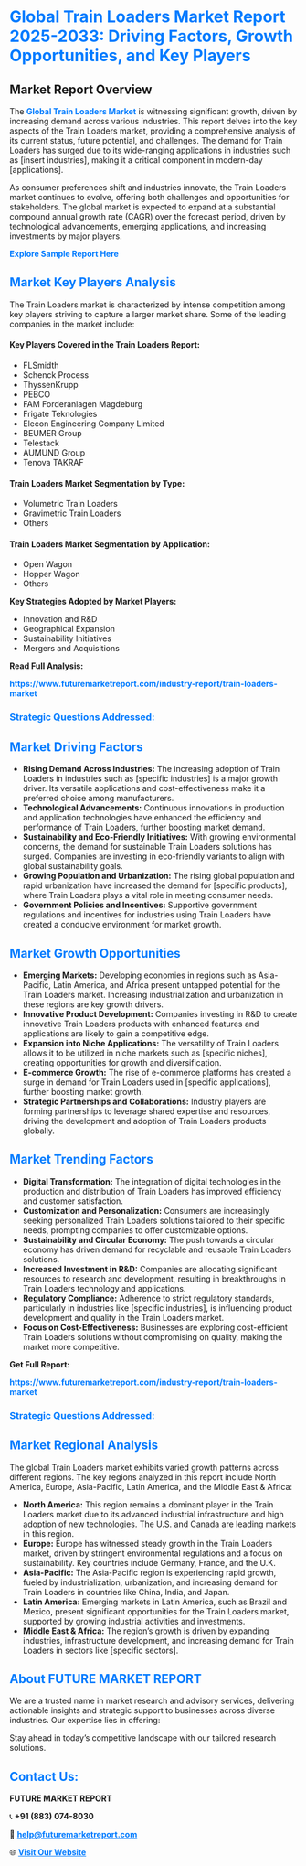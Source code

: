 <h1 style="color: #007BFF;">Global Train Loaders Market Report 2025-2033: Driving Factors, Growth Opportunities, and Key Players</h1>

<section id="overview">
<h2>Market Report Overview</h2>
<p>The <a href="https://www.futuremarketreport.com/industry-report/train-loaders-market" style="color: #007BFF; text-decoration: none;"><strong>Global Train Loaders Market</strong></a> is witnessing significant growth, driven by increasing demand across various industries. This report delves into the key aspects of the Train Loaders market, providing a comprehensive analysis of its current status, future potential, and challenges. The demand for Train Loaders has surged due to its wide-ranging applications in industries such as [insert industries], making it a critical component in modern-day [applications].</p>
<p>As consumer preferences shift and industries innovate, the Train Loaders market continues to evolve, offering both challenges and opportunities for stakeholders. The global market is expected to expand at a substantial compound annual growth rate (CAGR) over the forecast period, driven by technological advancements, emerging applications, and increasing investments by major players.</p>
</section>

<section id="overview">
<p><a href="https://www.futuremarketreport.com/request-sample/reportId=57801" style="color: #007BFF; text-decoration: none;"><strong>Explore Sample Report Here</strong></a></p>
</section>

<section id="key-players">
<h2 style="color: #007BFF;">Market Key Players Analysis</h2>
<p>The Train Loaders market is characterized by intense competition among key players striving to capture a larger market share. Some of the leading companies in the market include:</p>
<h4>Key Players Covered in the Train Loaders Report:</h4>
<ul><li>FLSmidth</li><li>Schenck Process</li><li>ThyssenKrupp</li><li>PEBCO</li><li>FAM Forderanlagen Magdeburg</li><li>Frigate Teknologies</li><li>Elecon Engineering Company Limited</li><li>BEUMER Group</li><li>Telestack</li><li>AUMUND Group</li><li>Tenova TAKRAF</li></ul>
<h4>Train Loaders Market Segmentation by Type:</h4>
<ul><li>Volumetric Train Loaders</li><li>Gravimetric Train Loaders</li><li>Others</li></ul>

<h4>Train Loaders Market Segmentation by Application:</h4>
<ul><li>Open Wagon</li><li>Hopper Wagon</li><li>Others</li></ul>
<p><strong>Key Strategies Adopted by Market Players:</strong></p>
<ul>
<li>Innovation and R&D</li>
<li>Geographical Expansion</li>
<li>Sustainability Initiatives</li>
<li>Mergers and Acquisitions</li>
</ul>
</section>

<section>
<p><strong>Read Full Analysis: </strong></p><a href="https://www.futuremarketreport.com/industry-report/train-loaders-market" style="color: #007BFF; text-decoration: none;"><strong>https://www.futuremarketreport.com/industry-report/train-loaders-market</strong></a>
<h3 style="color: #007BFF;">Strategic Questions Addressed:</h3>
</section>

<section id="driving-factors">
<h2 style="color: #007BFF;">Market Driving Factors</h2>
<ul>
<li><strong>Rising Demand Across Industries:</strong> The increasing adoption of Train Loaders in industries such as [specific industries] is a major growth driver. Its versatile applications and cost-effectiveness make it a preferred choice among manufacturers.</li>
<li><strong>Technological Advancements:</strong> Continuous innovations in production and application technologies have enhanced the efficiency and performance of Train Loaders, further boosting market demand.</li>
<li><strong>Sustainability and Eco-Friendly Initiatives:</strong> With growing environmental concerns, the demand for sustainable Train Loaders solutions has surged. Companies are investing in eco-friendly variants to align with global sustainability goals.</li>
<li><strong>Growing Population and Urbanization:</strong> The rising global population and rapid urbanization have increased the demand for [specific products], where Train Loaders plays a vital role in meeting consumer needs.</li>
<li><strong>Government Policies and Incentives:</strong> Supportive government regulations and incentives for industries using Train Loaders have created a conducive environment for market growth.</li>
</ul>
</section>

<section id="growth-opportunities">
<h2 style="color: #007BFF;">Market Growth Opportunities</h2>
<ul>
<li><strong>Emerging Markets:</strong> Developing economies in regions such as Asia-Pacific, Latin America, and Africa present untapped potential for the Train Loaders market. Increasing industrialization and urbanization in these regions are key growth drivers.</li>
<li><strong>Innovative Product Development:</strong> Companies investing in R&D to create innovative Train Loaders products with enhanced features and applications are likely to gain a competitive edge.</li>
<li><strong>Expansion into Niche Applications:</strong> The versatility of Train Loaders allows it to be utilized in niche markets such as [specific niches], creating opportunities for growth and diversification.</li>
<li><strong>E-commerce Growth:</strong> The rise of e-commerce platforms has created a surge in demand for Train Loaders used in [specific applications], further boosting market growth.</li>
<li><strong>Strategic Partnerships and Collaborations:</strong> Industry players are forming partnerships to leverage shared expertise and resources, driving the development and adoption of Train Loaders products globally.</li>
</ul>
</section>

<section id="trending-factors">
<h2 style="color: #007BFF;">Market Trending Factors</h2>
<ul>
<li><strong>Digital Transformation:</strong> The integration of digital technologies in the production and distribution of Train Loaders has improved efficiency and customer satisfaction.</li>
<li><strong>Customization and Personalization:</strong> Consumers are increasingly seeking personalized Train Loaders solutions tailored to their specific needs, prompting companies to offer customizable options.</li>
<li><strong>Sustainability and Circular Economy:</strong> The push towards a circular economy has driven demand for recyclable and reusable Train Loaders solutions.</li>
<li><strong>Increased Investment in R&D:</strong> Companies are allocating significant resources to research and development, resulting in breakthroughs in Train Loaders technology and applications.</li>
<li><strong>Regulatory Compliance:</strong> Adherence to strict regulatory standards, particularly in industries like [specific industries], is influencing product development and quality in the Train Loaders market.</li>
<li><strong>Focus on Cost-Effectiveness:</strong> Businesses are exploring cost-efficient Train Loaders solutions without compromising on quality, making the market more competitive.</li>
</ul>
</section>

<section>
<p><strong>Get Full Report: </strong></p><a href="https://www.futuremarketreport.com/industry-report/train-loaders-market" style="color: #007BFF; text-decoration: none;"><strong>https://www.futuremarketreport.com/industry-report/train-loaders-market</strong></a>
<h3 style="color: #007BFF;">Strategic Questions Addressed:</h3>
</section>


<section id="regional-analysis">
<h2 style="color: #007BFF;">Market Regional Analysis</h2>
<p>The global Train Loaders market exhibits varied growth patterns across different regions. The key regions analyzed in this report include North America, Europe, Asia-Pacific, Latin America, and the Middle East & Africa:</p>
<ul>
<li><strong>North America:</strong> This region remains a dominant player in the Train Loaders market due to its advanced industrial infrastructure and high adoption of new technologies. The U.S. and Canada are leading markets in this region.</li>
<li><strong>Europe:</strong> Europe has witnessed steady growth in the Train Loaders market, driven by stringent environmental regulations and a focus on sustainability. Key countries include Germany, France, and the U.K.</li>
<li><strong>Asia-Pacific:</strong> The Asia-Pacific region is experiencing rapid growth, fueled by industrialization, urbanization, and increasing demand for Train Loaders in countries like China, India, and Japan.</li>
<li><strong>Latin America:</strong> Emerging markets in Latin America, such as Brazil and Mexico, present significant opportunities for the Train Loaders market, supported by growing industrial activities and investments.</li>
<li><strong>Middle East & Africa:</strong> The region’s growth is driven by expanding industries, infrastructure development, and increasing demand for Train Loaders in sectors like [specific sectors].</li>
</ul>
</section>

<footer>
<h2 style="color: #007BFF;">About FUTURE MARKET REPORT</h2>
<p>We are a trusted name in market research and advisory services, delivering actionable insights and strategic support to businesses across diverse industries. Our expertise lies in offering:</p>

<p>Stay ahead in today’s competitive landscape with our tailored research solutions.</p>

<h2 style="color: #007BFF;">Contact Us:</h2>
<p><strong>FUTURE MARKET REPORT</strong></p>
<p>📞 <strong>+91 (883) 074-8030</strong></p>
<p>📧 <strong><a href="mailto:help@futuremarketreport.com" style="color: #007BFF;">help@futuremarketreport.com</a></strong></p>
<p>🌐 <strong><a href="https://www.futuremarketreport.com/" style="color: #007BFF;">Visit Our Website</a></strong></p>
</footer>
